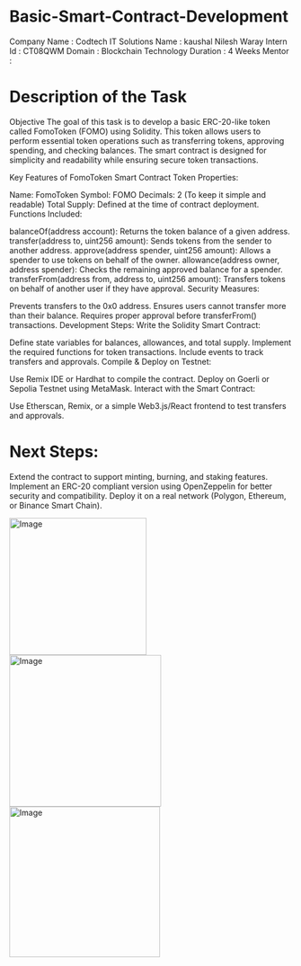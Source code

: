# Basic-Smart-Contract-Development

Company Name : Codtech IT Solutions 
Name : kaushal Nilesh Waray 
Intern Id : CT08QWM 
Domain : Blockchain Technology 
Duration : 4 Weeks 
Mentor :

# Description of the Task

Objective
The goal of this task is to develop a basic ERC-20-like token called FomoToken (FOMO) using Solidity. This token allows users to perform essential token operations such as transferring tokens, approving spending, and checking balances. The smart contract is designed for simplicity and readability while ensuring secure token transactions.

Key Features of FomoToken Smart Contract
Token Properties:

Name: FomoToken
Symbol: FOMO
Decimals: 2 (To keep it simple and readable)
Total Supply: Defined at the time of contract deployment.
Functions Included:

balanceOf(address account): Returns the token balance of a given address.
transfer(address to, uint256 amount): Sends tokens from the sender to another address.
approve(address spender, uint256 amount): Allows a spender to use tokens on behalf of the owner.
allowance(address owner, address spender): Checks the remaining approved balance for a spender.
transferFrom(address from, address to, uint256 amount): Transfers tokens on behalf of another user if they have approval.
Security Measures:

Prevents transfers to the 0x0 address.
Ensures users cannot transfer more than their balance.
Requires proper approval before transferFrom() transactions.
Development Steps:
Write the Solidity Smart Contract:

Define state variables for balances, allowances, and total supply.
Implement the required functions for token transactions.
Include events to track transfers and approvals.
Compile & Deploy on Testnet:

Use Remix IDE or Hardhat to compile the contract.
Deploy on Goerli or Sepolia Testnet using MetaMask.
Interact with the Smart Contract:

Use Etherscan, Remix, or a simple Web3.js/React frontend to test transfers and approvals.
# Next Steps:
Extend the contract to support minting, burning, and staking features.
Implement an ERC-20 compliant version using OpenZeppelin for better security and compatibility.
Deploy it on a real network (Polygon, Ethereum, or Binance Smart Chain).



<img width="244" alt="Image" src="https://github.com/user-attachments/assets/c6392872-13f6-4ecf-b37f-3c84025d5de3" />


<img width="270" alt="Image" src="https://github.com/user-attachments/assets/add0b887-93c0-4e84-98df-e64394227736" />

<img width="268" alt="Image" src="https://github.com/user-attachments/assets/9f66fb4a-8561-4f57-aad4-535628d5653f" />

